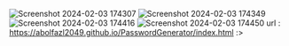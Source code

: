 ![Screenshot 2024-02-03 174307](https://github.com/Abolfazl2049/PasswordGenerator/assets/116581871/257c41d3-b0eb-4180-beb6-ba8cabee376b)
![Screenshot 2024-02-03 174349](https://github.com/Abolfazl2049/PasswordGenerator/assets/116581871/a66dccbb-6163-494b-b6c1-2338831bb78d)
![Screenshot 2024-02-03 174416](https://github.com/Abolfazl2049/PasswordGenerator/assets/116581871/8a193673-ebd7-426e-a9ad-d4f8828fd4b8)
![Screenshot 2024-02-03 174450](https://github.com/Abolfazl2049/PasswordGenerator/assets/116581871/76601ccb-3c2b-4631-884c-849a208c4326)
url : https://abolfazl2049.github.io/PasswordGenerator/index.html :>
